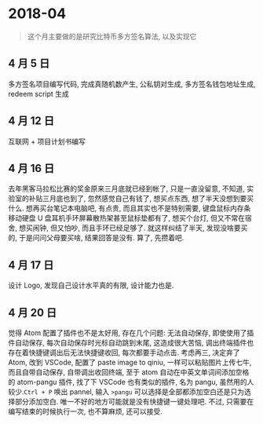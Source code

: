 # 2018-04
> 这个月主要做的是研究比特币多方签名算法, 以及实现它

## 4 月 5 日
多方签名项目编写代码, 完成真随机数产生, 公私钥对生成, 多方签名钱包地址生成, redeem script 生成

## 4 月 12 日
互联网 + 项目计划书编写

## 4 月 16 日
去年黑客马拉松比赛的奖金原来三月底就已经到帐了, 只是一直没留意, 不知道, 实验室的补贴三月底也到了, 忽然感觉自己有钱了, 想买点东西, 想了半天没想到要买什么. 想再买台笔记本电脑吧, 有点贵, 而且其实也不是特别需要, 键盘鼠标内存条移动硬盘 U 盘耳机手环屏幕散热架甚至鼠标垫都有了, 想买个台灯, 但又不常在宿舍, 想买闹钟, 但又怕吵, 而且手环已经足够了. 就这样纠结了半天, 发现没啥要买的, 于是问问父母要买啥, 结果回答是没有. 算了, 先攒着吧.

## 4 月 17 日
设计 Logo, 发现自己设计水平真的有限, 设计能力也是.

## 4 月 20 日
觉得 Atom 配置了插件也不是太好用, 存在几个问题: 无法自动保存, 即使使用了插件自动保存, 每次自动保存时光标自动跳到末尾, 这造成很大苦恼, 调出终端插件也存在着快捷键调出后无法快捷键收回, 每次都要手动点击. 考虑再三, 决定弃了 Atom, 改到 VSCode, 配置了 paste image to qiniu, 一样可以粘贴图片上传七牛, 而且自带自动保存, 自带调出收回终端, 至于 atom 自动在中英文单词间添加空格的 atom-pangu 插件, 找了下 VSCode 也有类似的插件, 名为 pangu, 虽然用的人较少.`Ctrl + P` 唤出 pannel, 输入 `>pangu` 可以选择是全部都添加空白还是只为选择部分添加空白. 唯一不好的地方可能就是没有快捷键一键处理吧. 不过, 只需要在编写结束的时候执行一次, 也不算麻烦, 还可以接受.